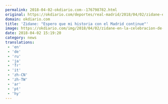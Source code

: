 ```yaml
---
permalink: 2018-04-02-okdiario.com--176798782.html
original: https://okdiario.com/deportes/real-madrid/2018/04/02/zidane-espero-que-historia-madrid-continue-2053721
domain: okdiario.com
title: 'Zidane: "Espero que mi historia con el Madrid continue"'
image: https://okdiario.com/img/2018/04/02/zidane-en-la-celebracion-de-la-duodecima-en-cardiff.-getty.jpg
date: 2018-04-02 15:19:20
category: news
translations: 
 - 'en'
 - 'de'
 - 'ru'
 - 'ja'
 - 'fr'
 - 'it'
 - 'zh-CN'
 - 'zh-TW'
 - 'ar'
 - 'pt'
 - 'hy'
---
```


